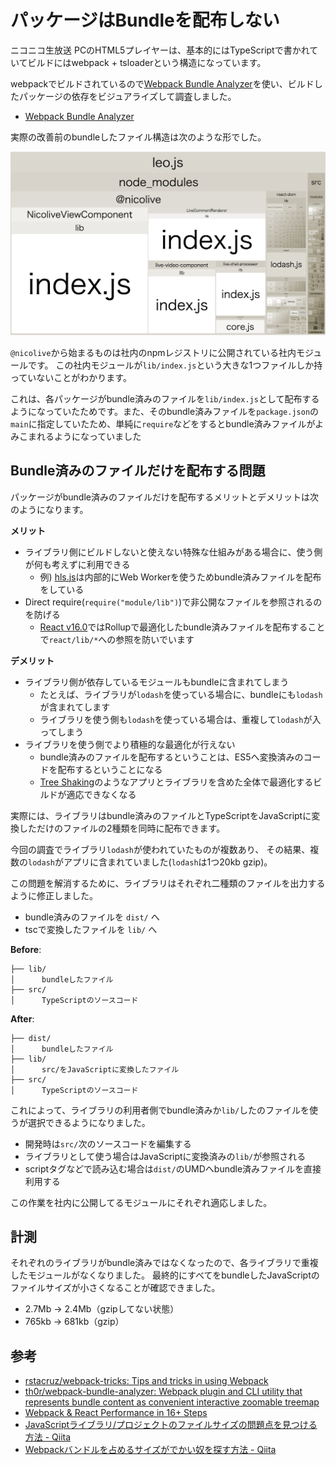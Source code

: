# パッケージはBundleを配布しない

ニコニコ生放送 PCのHTML5プレイヤーは、基本的にはTypeScriptで書かれていてビルドにはwebpack + tsloaderという構造になっています。

webpackでビルドされているので[Webpack Bundle Analyzer](https://github.com/webpack-contrib/webpack-bundle-analyzer "Webpack Bundle Analyzer")を使い、ビルドしたパッケージの依存をビジュアライズして調査しました。

- [Webpack Bundle Analyzer](https://github.com/webpack-contrib/webpack-bundle-analyzer "Webpack Bundle Analyzer")

実際の改善前のbundleしたファイル構造は次のような形でした。

![before-bundle.png](./img/before-bundle.png)

`@nicolive`から始まるものは社内のnpmレジストリに公開されている社内モジュールです。
この社内モジュールが`lib/index.js`という大きな1つファイルしか持っていないことがわかります。

これは、各パッケージがbundle済みのファイルを`lib/index.js`として配布するようになっていたためです。また、そのbundle済みファイルを`package.json`の`main`に指定していたため、単純に`require`などをするとbundle済みファイルがよみこまれるようになっていました

## Bundle済みのファイルだけを配布する問題

パッケージがbundle済みのファイルだけを配布するメリットとデメリットは次のようになります。

**メリット**

- ライブラリ側にビルドしないと使えない特殊な仕組みがある場合に、使う側が何も考えずに利用できる
    - 例) [hls.js](https://github.com/video-dev/hls.js)は内部的にWeb Workerを使うためbundle済みファイルを配布をしている
- Direct require(`require("module/lib")`)で非公開なファイルを参照されるのを防げる
    - [React v16.0](https://reactjs.org/blog/2017/09/26/react-v16.0.html)ではRollupで最適化したbundle済みファイルを配布することで`react/lib/*`への参照を防いでいます
    
**デメリット**

- ライブラリ側が依存しているモジュールもbundleに含まれてしまう
    - たとえば、ライブラリが`lodash`を使っている場合に、bundleにも`lodash`が含まれてします
    - ライブラリを使う側も`lodash`を使っている場合は、重複して`lodash`が入ってしまう
- ライブラリを使う側でより積極的な最適化が行えない
    - bundle済みのファイルを配布するということは、ES5へ変換済みのコードを配布するということになる
    - [Tree Shaking](https://webpack.js.org/guides/tree-shaking/)のようなアプリとライブラリを含めた全体で最適化するビルドが適応できなくなる

実際には、ライブラリはbundle済みのファイルとTypeScriptをJavaScriptに変換しただけのファイルの2種類を同時に配布できます。

今回の調査でライブラリ`lodash`が使われていたものが複数あり、
その結果、複数の`lodash`がアプリに含まれていました(`lodash`は1つ20kb gzip)。

この問題を解消するために、ライブラリはそれぞれ二種類のファイルを出力するように修正しました。

- bundle済みのファイルを `dist/` へ
- tscで変換したファイルを `lib/` へ


**Before**:

```
├── lib/
│      bundleしたファイル
├── src/
│      TypeScriptのソースコード
```

**After**:

```
├── dist/
│      bundleしたファイル
├── lib/
│      src/をJavaScriptに変換したファイル
├── src/
│      TypeScriptのソースコード
```

これによって、ライブラリの利用者側でbundle済みか`lib/`したのファイルを使うが選択できるようになりました。

- 開発時は`src/`次のソースコードを編集する
- ライブラリとして使う場合はJavaScriptに変換済みの`lib/`が参照される
- scriptタグなどで読み込む場合は`dist/`のUMDへbundle済みファイルを直接利用する

この作業を社内に公開してるモジュールにそれぞれ適応しました。

## 計測

それぞれのライブラリがbundle済みではなくなったので、各ライブラリで重複したモジュールがなくなりました。
最終的にすべてをbundleしたJavaScriptのファイルサイズが小さくなることが確認できました。

- 2.7Mb -> 2.4Mb（gzipしてない状態）
- 765kb -> 681kb（gzip）

## 参考

- [rstacruz/webpack-tricks: Tips and tricks in using Webpack](https://github.com/rstacruz/webpack-tricks "rstacruz/webpack-tricks: Tips and tricks in using Webpack")
- [th0r/webpack-bundle-analyzer: Webpack plugin and CLI utility that represents bundle content as convenient interactive zoomable treemap](https://github.com/webpack-contrib/webpack-bundle-analyzer)
- [Webpack & React Performance in 16+ Steps](https://www.slideshare.net/grgur/webpack-react-performance-in-16-steps)
- [JavaScriptライブラリ/プロジェクトのファイルサイズの問題点を見つける方法 - Qiita](https://qiita.com/azu/items/7b54d614dc816780034a)
- [Webpackバンドルを占めるサイズがでかい奴を探す方法 - Qiita](https://qiita.com/wadahiro/items/c633e4c7c44154238397)
